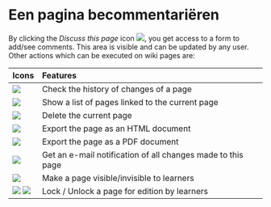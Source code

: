# Een pagina becommentariëren

By clicking the _Discuss this page_ icon ![](../../.gitbook/assets/graphics211%20%283%29.png), you get access to a form to add/see comments. This area is visible and can be updated by any user. Other actions which can be executed on wiki pages are:

| Icons | Features |
| :--- | :--- |
| ![](../../.gitbook/assets/images147%20%286%29.png) | Check the history of changes of a page |
| ![](../../.gitbook/assets/images148%20%286%29.png) | Show a list of pages linked to the current page |
| ![](../../.gitbook/assets/images149%20%286%29.png) | Delete the current page |
| ![](../../.gitbook/assets/images150%20%286%29.png) | Export the page as an HTML document |
| ![](../../.gitbook/assets/graphics214%20%283%29.png) | Export the page as a PDF document |
| ![](../../.gitbook/assets/graphics215%20%283%29.gif) | Get an e-mail notification of all changes made to this page |
| ![](../../.gitbook/assets/graphics216%20%283%29.png) | Make a page visible/invisible to learners |
| ![](../../.gitbook/assets/images155%20%286%29.png) ![](../../.gitbook/assets/images152%20%283%29.png) | Lock / Unlock a page for edition by learners |

